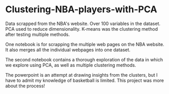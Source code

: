 # Clustering-NBA-players-with-PCA
Data scrapped from the NBA's website. Over 100 variables in the dataset. PCA used to reduce dimensionality. K-means was the clustering method after testing multiple methods.

One notebook is for scrapping the multiple web pages on the NBA website. It also merges all the individual webpages into one dataset.

The second notebook contains a thorough exploration of the data in which we explore using PCA, as well as multiple clustering methods.

The powerpoint is an attempt at drawing insights from the clusters, but I have to admit my knowledge of basketball is limited. This project was more about the process!
